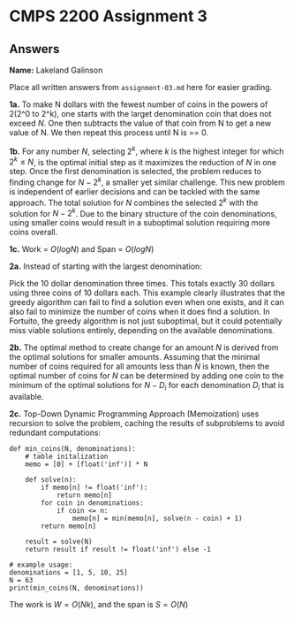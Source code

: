 # CMPS 2200 Assignment 3
## Answers

**Name:** Lakeland Galinson


Place all written answers from `assignment-03.md` here for easier grading.


**1a.** To make N dollars with the fewest number of coins in the powers of 2(2^0 to 2^k), one starts with the larget denomination coin that does not exceed $N$. One then subtracts the value of that coin from N to get a new value of N. We then repeat this process until N is == 0.

**1b.** For any number $N$, selecting $2^k$, where $k$ is the highest integer for which $2^k \leq N$, is the optimal initial step as it maximizes the reduction of $N$ in one step. Once the first denomination is selected, the problem reduces to finding change for $N - 2^k$, a smaller yet similar challenge. This new problem is independent of earlier decisions and can be tackled with the same approach. The total solution for $N$ combines the selected $2^k$ with the solution for $N - 2^k$. Due to the binary structure of the coin denominations, using smaller coins would result in a suboptimal solution requiring more coins overall.

**1c.** Work = $O(log N)$ and Span = $O(log N)$



**2a.** Instead of starting with the largest denomination:

Pick the $10$ dollar denomination three times.
This totals exactly $30$ dollars using three coins of $10$ dollars each.
This example clearly illustrates that the greedy algorithm can fail to find a solution even when one exists, and it can also fail to minimize the number of coins when it does find a solution. In Fortuito, the greedy algorithm is not just suboptimal, but it could potentially miss viable solutions entirely, depending on the available denominations.

**2b.** The optimal method to create change for an amount $N$ is derived from the optimal solutions for smaller amounts. Assuming that the minimal number of coins required for all amounts less than $N$ is known, then the optimal number of coins for $N$ can be determined by adding one coin to the minimum of the optimal solutions for $N - D_i$ for each denomination $D_i$ that is available.

**2c.** Top-Down Dynamic Programming Approach (Memoization) uses recursion to solve the problem, caching the results of subproblems to avoid redundant computations:

```{python}
def min_coins(N, denominations):
    # table initalization
    memo = [0] + [float('inf')] * N

    def solve(n):
        if memo[n] != float('inf'):
            return memo[n]
        for coin in denominations:
            if coin <= n:
                memo[n] = min(memo[n], solve(n - coin) + 1)
        return memo[n]

    result = solve(N)
    return result if result != float('inf') else -1

# example usage:
denominations = [1, 5, 10, 25]
N = 63
print(min_coins(N, denominations))

```
The work is $W = O(Nk)$, and the span is $S = O(N)$









